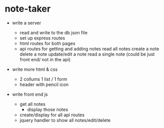 # note-taker

- write a server
    - read and write to the db json file
    - set up express routes
    - html routes for both pages
    - api routes for getting and adding notes
        read all notes
        create a note
        delete a note
        update/edit a note
        read a single note (could be just front end/ not in the api)
    

- write more html & css
    - 2 collums 1 list / 1 form
    - header with pencil icon

- write front end js
    - get all notes
        - display those notes
    - create/display for all api routes
    - jquery handler to show all notes/edit/delete